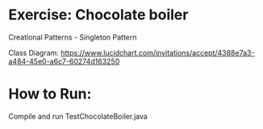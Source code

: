 # Exercise: Chocolate boiler
Creational Patterns - Singleton Pattern

Class Diagram:
https://www.lucidchart.com/invitations/accept/4388e7a3-a484-45e0-a6c7-60274d163250

# How to Run:

Compile and run TestChocolateBoiler.java
